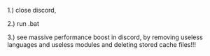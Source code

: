 1.) close discord,

2.) run .bat 

3.) see massive performance boost in discord, by removing useless languages and useless modules and deleting stored cache files!!!
